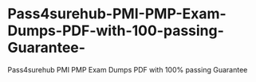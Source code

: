 # Pass4surehub-PMI-PMP-Exam-Dumps-PDF-with-100-passing-Guarantee-
Pass4surehub PMI PMP Exam Dumps PDF with 100% passing Guarantee  
